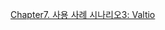 [Chapter7. 사용 사례 시나리오3: Valtio](https://creative-brace-94b.notion.site/9-3-Valtio-13b379a44b4d8013b0a4e34cef4b7239)